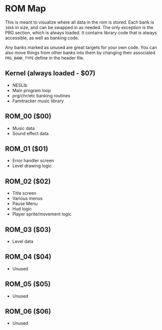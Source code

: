 # ROM Map

This is meant to visualize where all data in the rom is stored. Each bank is `16kb` in size, and can 
be swapped in as needed. The only exception is the PRG section, which is always loaded. It contains
library code that is always accessible, as well as banking code. 

Any banks marked as unused are great targets for your own code. You can also move things from other
banks into them by changing their associated `PRG_BANK_TYPE` define in the header file.


## Kernel (always loaded - $07)
- NESLib
- Main program loop
- prg/chr/etc banking routines
- Famitracker music library

## ROM_00 ($00)
- Music data
- Sound effect data

## ROM_01 ($01)
- Error handler screen
- Level drawing logic

## ROM_02 ($02)
- Title screen
- Various menus
- Pause Menu
- Hud logic
- Player sprite/movement logic

## ROM_03 ($03)
- Level data

## ROM_04 ($04)
- Unused

## ROM_05 ($05)
- Unused

## ROM_06 ($06)
- Unused